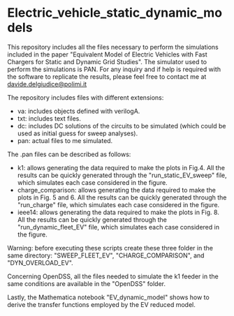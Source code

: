 # Electric_vehicle_static_dynamic_models

This repository includes all the files necessary to perform the simulations included in the
paper "Equivalent Model of Electric Vehicles with Fast Chargers for Static and Dynamic Grid Studies".
The simulator used to perform the simulations is PAN. For any inquiry and if help is required with 
the software to replicate the results, please feel free to contact me at davide.delgiudice@polimi.it

The repository includes files with different extensions:
- va: includes objects defined with verilogA.
- txt: includes text files.
- dc: includes DC solutions of the circuits to be simulated (which could be used as initial guess 
for sweep analyses).
- pan: actual files to me simulated.

The .pan files can be described as follows:
- k1: allows generating the data required to make the plots in Fig.4. All the results can be quickly generated through the "run_static_EV_sweep" file, which simulates each case considered in the figure.
- charge_comparison: allows generating the data required to make the plots in Fig. 5 and 6. All the results can be quickly generated through the "run_charge" file, which simulates each case considered in the figure.
- ieee14: allows generating the data required to make the plots in Fig. 8. All the results can be quickly generated through the "run_dynamic_fleet_EV" file, which simulates each case considered in the figure.

Warning: before executing these scripts create these three folder in the same directory: "SWEEP_FLEET_EV", "CHARGE_COMPARISON", and "DYN_OVERLOAD_EV".

Concerning OpenDSS, all the files needed to simulate the k1 feeder in the same conditions are available in the "OpenDSS" folder.

Lastly, the Mathematica notebook "EV_dynamic_model" shows how to derive the transfer functions employed by the EV reduced model. 




